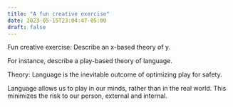 ```yaml
---
title: "A fun creative exercise"
date: 2023-05-15T23:04:47-05:00
draft: false
---
```


Fun creative exercise: Describe an x-based theory of y.

For instance, describe a play-based theory of language.

Theory: Language is the inevitable outcome of optimizing play for safety.

Language allows us to play in our minds, rather than in the real world. This minimizes the risk to our person, external and internal.
